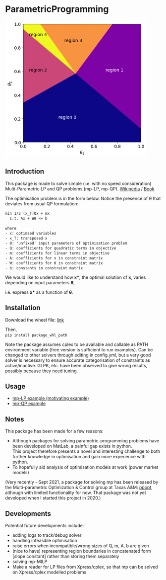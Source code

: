 # ParametricProgramming

![alt text](https://github.com/michaelchee2004/ParametricProgramming/blob/master/readme_image.png)

## Introduction
This package is made to solve simple (i.e. with no speed consideration) Multi-Parametric LP and QP problems (mp-LP, mp-QP). [Wikipedia](https://en.wikipedia.org/wiki/Parametric_programming) / [Book](https://www.wiley.com/en-ie/Multi+Parametric+Programming:+Theory,+Algorithms+and+Applications,+Volume+1-p-9783527631216)

The optimisation problem is in the form below. Notice the presence of θ that deviates from usual QP formulation: <br/>

```
min 1/2 (x_T)Qx + mx
  s.t. Ax + Wθ <= b

where
- x: optimsed variables 
- x_T: transposed x
- θ: 'unfixed' input parameters of optimisation problem
- Q: coefficients for quadratic terms in objective
- m: coefficients for linear terms in objective
- A: coefficients for x in constraint matrix 
- W: coefficients for θ in constraint matrix
- b: constants in constraint matrix
```

We would like to understand how __x*__, the optimal solution of __x__, varies depending on 
input parameters __θ__,

i.e. express __x*__ as a function of __θ__.

## Installation
Download the wheel file: [link](https://github.com/michaelchee2004/ParametricProgramming/blob/master/dist/parametric_programming-0.0.1-py3-none-any.whl)

Then, </br>
```pip install package_whl_path```

Note the package assumes cplex to be available and callable as PATH environment variable (free version is sufficient to run examples). 
Can be changed to other solvers through editing in config.yml, but a very good solver is necessary 
to ensure accurate categorisation of constraints as active/inactive. GLPK, etc. have been observed to give wrong 
results, possibly because they need tuning.

## Usage
- [mp-LP example (motivating example)](https://github.com/michaelchee2004/ParametricProgramming/blob/master/jupyter_notebooks/lp_example.ipynb)
- [mp-QP example](https://github.com/michaelchee2004/ParametricProgramming/blob/master/jupyter_notebooks/qp_example.ipynb)

## Notes
This package has been made for a few reasons:
- Although packages for solving parametric-programming problems have been developed on MatLab, a painful gap exists in python. </br>
  This project therefore presents a novel and interesting challenge to both further knowledge in optimisation and gain more experience with python. </br>
- To hopefully aid analysis of optimisation models at work (power market models)

(Very recently - Sept 2021, a package for solving mp has been released by the Multi-parametric Optimization & Control group at Taxas A&M: [ppopt](https://pypi.org/project/ppopt/), although with limited functionality for now. That package was not yet developed when I started this project in 2020.)  

## Developments
Potential future developments include:
- adding logs to track/debug solver
- handling infeasible optimisation
- raise errors when incompatible/wrong sizes of Q, m, A, b are given 
- (nice to have) representing region boundaries in concatenated form [slope constant] rather than storing them separately
- solving mp-MILP
- Make a reader for LP files from Xpress/cplex, so that mp can be solved on Xpress/cplex modelled problems
